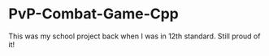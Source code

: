 # PvP-Combat-Game-Cpp
This was my school project back when I was in 12th standard. Still proud of it!
